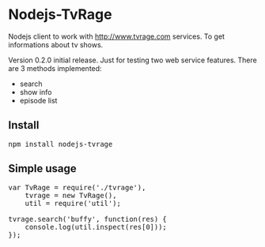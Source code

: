 # Nodejs-TvRage

Nodejs client to work with http://www.tvrage.com services. To get informations about tv shows.

Version 0.2.0 initial release. Just for testing two web service features.
There are 3 methods implemented:
 
- search
- show info
- episode list

## Install

<pre>
npm install nodejs-tvrage
</pre>

## Simple usage

<pre>
var TvRage = require('./tvrage'),
    tvrage = new TvRage(),
    util = require('util');

tvrage.search('buffy', function(res) {
    console.log(util.inspect(res[0]));
});
</pre>